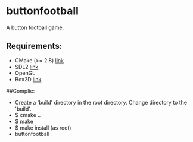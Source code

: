 buttonfootball
==============

A button football game.

Requirements:
-------------

 * CMake (>= 2.8) [link](http://www.cmake.org/)
 * SDL2 [link](http://www.libsdl.org/)
 * OpenGL
 * Box2D [link](http://box2d.org/)

##Complie:

 * Create a 'build' directory in the root directory. Change directory to the 'build'.
 * $ cmake ..
 * $ make
 * $ make install             (as root)
 * buttonfootball
